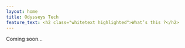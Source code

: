 ```yaml
---
layout: home
title: Odysseys Tech
feature_text: <h2 class="whitetext highlighted">What’s this ?</h2>
---
```


Coming soon...
